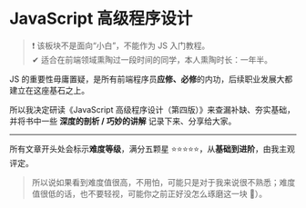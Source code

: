 # JavaScript 高级程序设计

> ❗️ 该板块不是面向“小白”，不能作为 JS 入门教程。<br>
> ✔︎ 适合在前端领域熏陶过一段时间的同学，本人熏陶时长：一年半。

JS 的重要性毋庸置疑，是所有前端程序员**应修、必修**的内功，后续职业发展大都建立在这座基石之上。<br>

所以我决定研读《JavaScript 高级程序设计（第四版）》来查漏补缺、夯实基础，并将书中一些 **深度的剖析 / 巧妙的讲解** 记录下来、分享给大家。

---

所有文章开头处会标示**难度等级**，满分五颗星 ⭐️⭐️⭐️⭐️⭐️，从**基础到进阶**，由我主观评定。

> 所以说如果看到难度值很高，不用怕，可能只是对于我来说很不熟悉；难度值很低的话，也不要轻视，可能你之前正好没怎么琢磨这一块 👻）。
